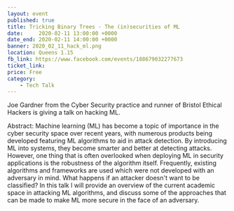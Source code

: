 ```yaml
---
layout: event
published: true
title: Tricking Binary Trees - The (in)securities of ML
date:     2020-02-11 13:00:00 +0000
date_end: 2020-02-11 14:00:00 +0000 
banner: 2020_02_11_hack_ml.png
location: Queens 1.15
fb_link: https://www.facebook.com/events/188679032277673
ticket_link:
price: Free
category:
    - Tech Talk
---
```


Joe Gardner from the Cyber Security practice and runner of Bristol Ethical Hackers is giving a talk on hacking ML.

Abstract:
Machine learning (ML) has become a topic of importance in the cyber security space over recent years, with numerous products being developed featuring ML algorithms to aid in attack detection. By introducing ML into systems, they become smarter and better at detecting attacks.
However, one thing that is often overlooked when deploying ML in security applications is the robustness of the algorithm itself. Frequently, existing algorithms and frameworks are used which were not developed with an adversary in mind. What happens if an attacker doesn't want to be classified?
In this talk I will provide an overview of the current academic space in attacking ML algorithms, and discuss some of the approaches that can be made to make ML more secure in the face of an adversary.

